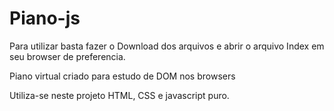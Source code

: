 # Piano-js

Para utilizar basta fazer o Download dos arquivos e abrir o arquivo Index em seu browser de preferencia.

Piano virtual criado para estudo de DOM nos browsers



Utiliza-se neste projeto HTML, CSS e javascript puro.
